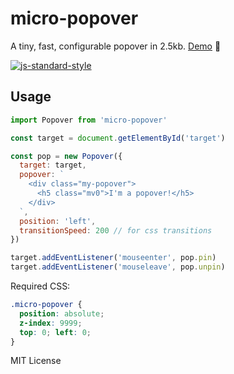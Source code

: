 # micro-popover
A tiny, fast, configurable popover in 2.5kb. [Demo](http://estrattonbailey.com/micro-popover/) 🍻

[![js-standard-style](https://cdn.rawgit.com/feross/standard/master/badge.svg)](http://standardjs.com)

## Usage
```javascript
import Popover from 'micro-popover'

const target = document.getElementById('target')

const pop = new Popover({
  target: target,
  popover: `
    <div class="my-popover">
      <h5 class="mv0">I'm a popover!</h5>
    </div>
  `,
  position: 'left',
  transitionSpeed: 200 // for css transitions
})

target.addEventListener('mouseenter', pop.pin)
target.addEventListener('mouseleave', pop.unpin)
```

Required CSS:
```css
.micro-popover {
  position: absolute;
  z-index: 9999;
  top: 0; left: 0;
}
```

MIT License
